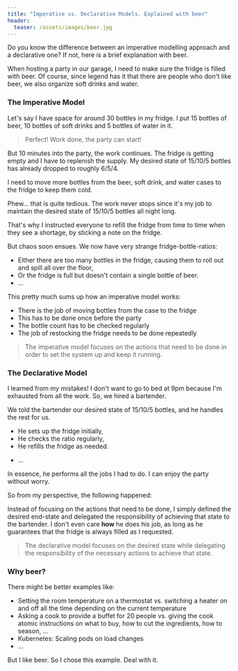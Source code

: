 ```yaml
---
title: "Imperative vs. Declarative Models. Explained with beer"
header:
  teaser: /assets/images/beer.jpg
---
```


Do you know the difference between an imperative modelling approach and a declarative one? If not, here is a brief explanation with beer.

When hosting a party in our garage, I need to make sure the fridge is filled with beer. Of course, since legend has it that there are people who don't like beer, we also organize soft drinks and water.

### The Imperative Model

Let's say I have space for around 30 bottles in my fridge. I put 15 bottles of beer, 10 bottles of soft drinks and 5 bottles of water in it.

>Perfect! Work done, the party can start!

But 10 minutes into the party, the work continues. The fridge is getting empty and I have to replenish the supply. My desired state of 15/10/5 bottles has already dropped to roughly 6/5/4. 

I need to move more bottles from the beer, soft drink, and water cases to the fridge to keep them cold.

Phew… that is quite tedious. The work never stops since it's my job to maintain the desired state of 15/10/5 bottles all night long.

That's why I instructed everyone to refill the fridge from time to time when they see a shortage, by sticking a note on the fridge.

But chaos soon ensues. We now have very strange fridge-bottle-ratios:

* Either there are too many bottles in the fridge, causing them to roll out and spill all over the floor,
* Or the fridge is full but doesn't contain a single bottle of beer.
* …

This pretty much sums up how an imperative model works:

* There is the job of moving bottles from the case to the fridge
* This has to be done once before the party
* The bottle count has to be checked regularly
* The job of restocking the fridge needs to be done repeatedly

>The imperative model focuses on the actions that need to be done in order to set the system up and keep it running.

### The Declarative Model
I learned from my mistakes! I don't want to go to bed at 9pm because I'm exhausted from all the work. So, we hired a bartender.

We told the bartender our desired state of 15/10/5 bottles, and he handles the rest for us.

- He sets up the fridge initially,
- He checks the ratio regularly,
- He refills the fridge as needed.
* …

In essence, he performs all the jobs I had to do. I can enjoy the party without worry.

So from my perspective, the following happened:

Instead of focusing on the actions that need to be done, I simply defined the desired end-state and delegated the responsibility of achieving that state to the bartender. I don't even care **how** he does his job, as long as he guarantees that the fridge is always filled as I requested.

>The declarative model focuses on the desired state while delegating the responsibility of the necessary actions to achieve that state.

### Why beer?

There might be better examples like:

- Setting the room temperature on a thermostat vs. switching a heater on and off all the time depending on the current temperature
- Asking a cook to provide a buffet for 20 people vs. giving the cook atomic instructions on what to buy, how to cut the ingredients, how to season, …
- Kubernetes: Scaling pods on load changes
- …
 
But I like beer. So I chose this example. Deal with it.